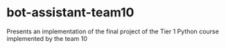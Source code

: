 # bot-assistant-team10
Presents an implementation of the final project of the Tier 1 Python course implemented by the team 10
